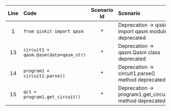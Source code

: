 | Line | Code | Scenario Id | Scenario | Artifact | Refactoring |
| :-: | :- | :-: | :- | :- | :- |
| 1 | `from qiskit import qasm` | * | Deprecation -> qiskit import qasm module deprecated | qiskit.qasm | `from qiskit.qasm.compiler import QasmParser` |
| 13 | `circuit1 = qasm.Qasm(data=qasm_str)` | * | Deprecation -> qasm.Qasm class deprecated | qiskit.qasm.Qasm | `parser = QasmParser(data=qasm_str)` |
| 14 | `program1 = circuit1.parse()` | * | Deprecation -> circuit1.parse() method deprecated | qiskit.qasm.Qasm | `qobj = parser.parse()` |
| 15 | `qc1 = program1.get_circuit()` | * | Deprecation -> program1.get_circuit() method deprecated | qiskit.qasm.Qasm | `qc1 = qobj.to_circuit()` |